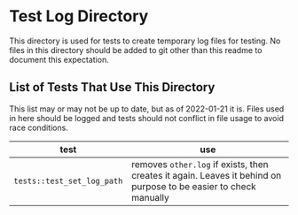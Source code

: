 # Test Log Directory

This directory is used for tests to create temporary log files for testing.
No files in this directory should be added to git other than this readme to
document this expectation.

## List of Tests That Use This Directory
This list may or may not be up to date, but as of 2022-01-21 it is. Files used
in here should be logged and tests should not conflict in file usage to avoid
race conditions.

| test | use |
|--|--|
| `tests::test_set_log_path` | removes `other.log` if exists, then creates it again. Leaves it behind on purpose to be easier to check manually |
